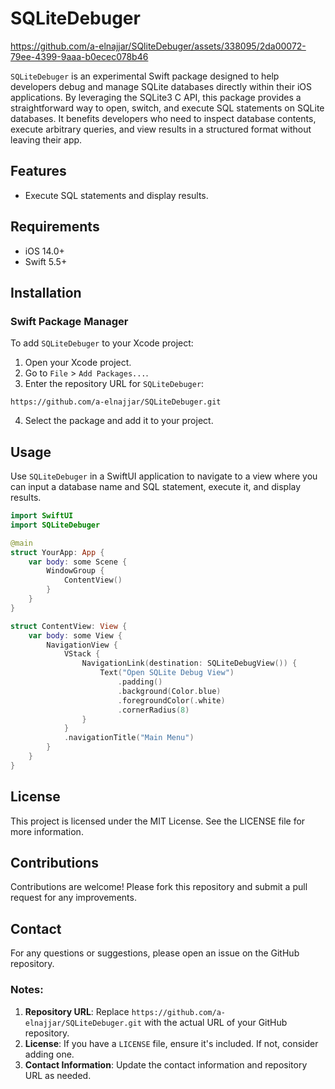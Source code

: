 




# SQLiteDebuger



https://github.com/a-elnajjar/SQliteDebuger/assets/338095/2da00072-79ee-4399-9aaa-b0ecec078b46


`SQLiteDebuger` is an experimental Swift package designed to help developers debug and manage SQLite databases directly within their iOS applications. By leveraging the SQLite3 C API, this package provides a straightforward way to open, switch, and execute SQL statements on SQLite databases. It benefits developers who need to inspect database contents, execute arbitrary queries, and view results in a structured format without leaving their app.

## Features

- Execute SQL statements and display results.

## Requirements

- iOS 14.0+
- Swift 5.5+

## Installation

### Swift Package Manager

To add `SQLiteDebuger` to your Xcode project:

1. Open your Xcode project.
2. Go to `File` > `Add Packages...`.
3. Enter the repository URL for `SQLiteDebuger`:

```
https://github.com/a-elnajjar/SQLiteDebuger.git
```

4. Select the package and add it to your project.

## Usage

Use `SQLiteDebuger` in a SwiftUI application to navigate to a view where you can input a database name and SQL statement, execute it, and display results.

```swift
import SwiftUI
import SQLiteDebuger

@main
struct YourApp: App {
    var body: some Scene {
        WindowGroup {
            ContentView()
        }
    }
}

struct ContentView: View {
    var body: some View {
        NavigationView {
            VStack {
                NavigationLink(destination: SQLiteDebugView()) {
                    Text("Open SQLite Debug View")
                        .padding()
                        .background(Color.blue)
                        .foregroundColor(.white)
                        .cornerRadius(8)
                }
            }
            .navigationTitle("Main Menu")
        }
    }
}
```

## License

This project is licensed under the MIT License. See the LICENSE file for more information.

## Contributions

Contributions are welcome! Please fork this repository and submit a pull request for any improvements.

## Contact

For any questions or suggestions, please open an issue on the GitHub repository.


### Notes:
1. **Repository URL**: Replace `https://github.com/a-elnajjar/SQLiteDebuger.git` with the actual URL of your GitHub repository.
2. **License**: If you have a `LICENSE` file, ensure it's included. If not, consider adding one.
3. **Contact Information**: Update the contact information and repository URL as needed.

